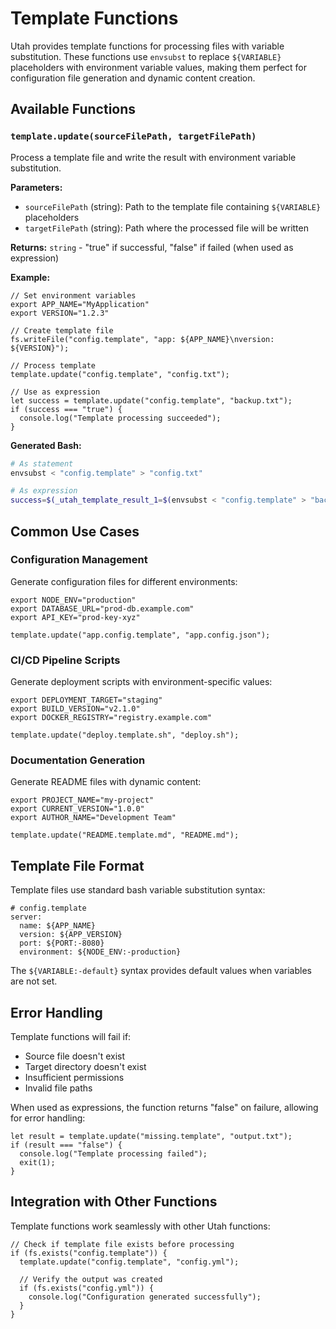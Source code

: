 # Template Functions

Utah provides template functions for processing files with variable substitution. These functions use `envsubst` to replace `${VARIABLE}` placeholders with environment variable values, making them perfect for configuration file generation and dynamic content creation.

## Available Functions

### `template.update(sourceFilePath, targetFilePath)`

Process a template file and write the result with environment variable substitution.

**Parameters:**

- `sourceFilePath` (string): Path to the template file containing `${VARIABLE}` placeholders
- `targetFilePath` (string): Path where the processed file will be written

**Returns:** `string` - "true" if successful, "false" if failed (when used as expression)

**Example:**

```utah
// Set environment variables
export APP_NAME="MyApplication"
export VERSION="1.2.3"

// Create template file
fs.writeFile("config.template", "app: ${APP_NAME}\nversion: ${VERSION}");

// Process template
template.update("config.template", "config.txt");

// Use as expression
let success = template.update("config.template", "backup.txt");
if (success === "true") {
  console.log("Template processing succeeded");
}
```

**Generated Bash:**

```bash
# As statement
envsubst < "config.template" > "config.txt"

# As expression
success=$(_utah_template_result_1=$(envsubst < "config.template" > "backup.txt" && echo "true" || echo "false"); echo ${_utah_template_result_1})
```

## Common Use Cases

### Configuration Management

Generate configuration files for different environments:

```utah
export NODE_ENV="production"
export DATABASE_URL="prod-db.example.com"
export API_KEY="prod-key-xyz"

template.update("app.config.template", "app.config.json");
```

### CI/CD Pipeline Scripts

Generate deployment scripts with environment-specific values:

```utah
export DEPLOYMENT_TARGET="staging"
export BUILD_VERSION="v2.1.0"
export DOCKER_REGISTRY="registry.example.com"

template.update("deploy.template.sh", "deploy.sh");
```

### Documentation Generation

Generate README files with dynamic content:

```utah
export PROJECT_NAME="my-project"
export CURRENT_VERSION="1.0.0"
export AUTHOR_NAME="Development Team"

template.update("README.template.md", "README.md");
```

## Template File Format

Template files use standard bash variable substitution syntax:

```text
# config.template
server:
  name: ${APP_NAME}
  version: ${APP_VERSION}
  port: ${PORT:-8080}
  environment: ${NODE_ENV:-production}
```

The `${VARIABLE:-default}` syntax provides default values when variables are not set.

## Error Handling

Template functions will fail if:

- Source file doesn't exist
- Target directory doesn't exist
- Insufficient permissions
- Invalid file paths

When used as expressions, the function returns "false" on failure, allowing for error handling:

```utah
let result = template.update("missing.template", "output.txt");
if (result === "false") {
  console.log("Template processing failed");
  exit(1);
}
```

## Integration with Other Functions

Template functions work seamlessly with other Utah functions:

```utah
// Check if template file exists before processing
if (fs.exists("config.template")) {
  template.update("config.template", "config.yml");

  // Verify the output was created
  if (fs.exists("config.yml")) {
    console.log("Configuration generated successfully");
  }
}
```

